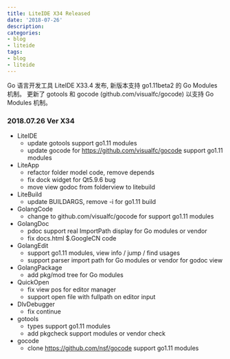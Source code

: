 ```yaml
---
title: LiteIDE X34 Released
date: '2018-07-26'
description:
categories:
- blog
- liteide
tags:
- blog
- liteide
---
```


Go 语言开发工具 LiteIDE X33.4 发布, 新版本支持 go1.11beta2 的 Go Modules 机制。
更新了 gotools 和 gocode (github.com/visualfc/gocode) 以支持 Go Modules 机制。

### 2018.07.26 Ver X34
* LiteIDE
	* update gotools support go1.11 modules
	* update gocode for https://github.com/visualfc/gocode support go1.11 modules
* LiteApp
	* refactor folder model code, remove depends
	* fix dock widget for Qt5.9.6 bug
	* move view godoc from folderview to litebuild
* LiteBuild
	* update BUILDARGS, remove -i for go1.11 build
* GolangCode
	* change to github.com/visualfc/gocode for support go1.11 modules
* GolangDoc
	* pdoc support real ImportPath display for Go modules or vendor
	* fix docs.html $.GoogleCN code
* GolangEdit
	* support go1.11 modules, view info / jump / find usages
	* support parser import path for Go modules or vendor for godoc view
* GolangPackage
	* add pkg/mod tree for Go modules
* QuickOpen
	* fix view pos for editor manager
	* support open file with fullpath on editor input
* DlvDebugger
	* fix continue
* gotools
	* types support go1.11 modules
	* add pkgcheck support modules or vendor check
* gocode
	* clone https://github.com/nsf/gocode support go1.11 modules

